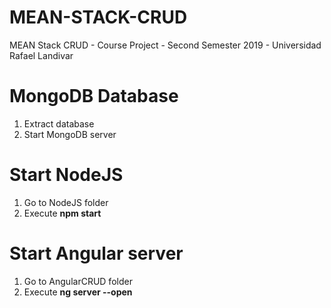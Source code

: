 # MEAN-STACK-CRUD 
MEAN Stack CRUD - Course Project - Second Semester 2019 - Universidad Rafael Landivar

# MongoDB Database
1. Extract database
2. Start MongoDB server

# Start NodeJS
1. Go to NodeJS folder
2. Execute **npm start**

# Start Angular server
1. Go to AngularCRUD folder
2. Execute **ng server --open**
